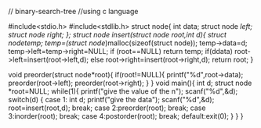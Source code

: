 // binary-search-tree
//using c language

#include<stdio.h>
#include<stdlib.h>
struct node{
    int data;
    struct node *left;
    struct node *right;
};
struct node* insert(struct node *root,int d){
    struct node*temp;
    temp=(struct node*)malloc(sizeof(struct node));
    temp->data=d;
    temp->left=temp->right=NULL;
    if (root==NULL)
        return temp;
    if(d<root->data)
        root->left=insert(root->left,d);
    else
        root->right=insert(root->right,d);
    return root;
}

void preorder(struct node*root){
    if(root!=NULL){
    printf("%d",root->data);
    preorder(root->left);
    preorder(root->right);
}
}
void main(){
    int d;
    struct node *root=NULL;
    while(1){
        printf("give the value of the n");
        scanf("%d",&d);
        switch(d)
        {
            case 1: int d;
                    printf("give the data");
                    scanf("%d",&d);
                    root=insert(root,d);
                   break;
            case 2:preorder(root);
                   break;
            case 3:inorder(root);
                   break;
            case 4:postorder(root);
                   break;
            default:exit(0);
        }
    }
}
